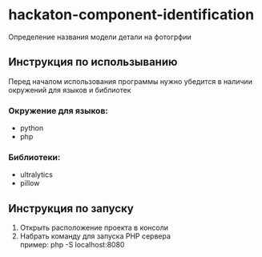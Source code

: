 # hackaton-component-identification
Определение названия модели детали на фотогрфии
## Инструкция по использыванию
Перед началом использования программы нужно убедится в наличии окружений для языков и библиотек
### Окружение для языков:
- python
- php

### Библиотеки:
- ultralytics
- pillow

## Инструкция по запуску
1. Открыть расположение проекта в консоли
2. Набрать команду для запуска PHP сервера</br>
   пример: php -S localhost:8080
